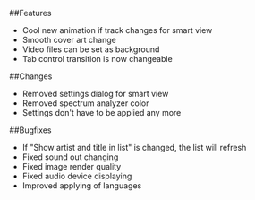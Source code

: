 ##Features
- Cool new animation if track changes for smart view
- Smooth cover art change
- Video files can be set as background
- Tab control transition is now changeable

##Changes
- Removed settings dialog for smart view
- Removed spectrum analyzer color
- Settings don't have to be applied any more

##Bugfixes
- If "Show artist and title in list" is changed, the list will refresh
- Fixed sound out changing
- Fixed image render quality
- Fixed audio device displaying
- Improved applying of languages